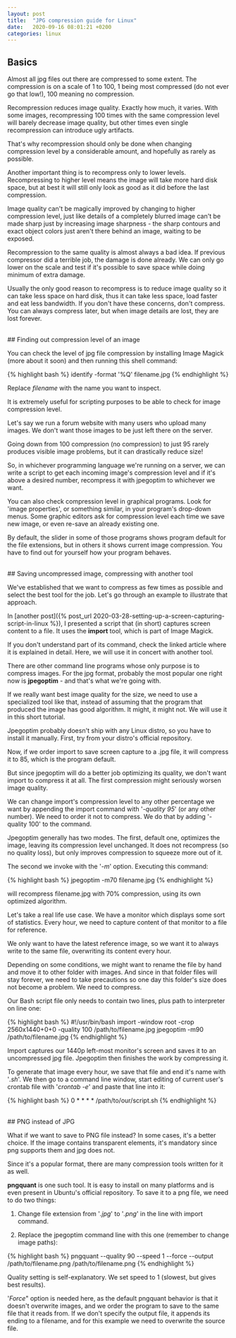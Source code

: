 ```yaml
---
layout: post
title:  "JPG compression guide for Linux"
date:   2020-09-16 08:01:21 +0200
categories: linux
---
```

## Basics

Almost all jpg files out there are compressed to some extent. The compression is on a scale of 1 to 100, 1 being most compressed (do not ever go that low!), 100 meaning no compression.

Recompression reduces image quality. Exactly how much, it varies. With some images, recompressing 100 times with the same compression level will barely decrease image quality, but other times even single recompression can introduce ugly artifacts.

That's why recompression should only be done when changing compression level by a considerable amount, and hopefully as rarely as possible.

Another important thing is to recompress only to lower levels. Recompressing to higher level means the image will take more hard disk space, but at best it will still only look as good as it did before the last compression.

Image quality can't be magically improved by changing to higher compression level, just like details of a completely blurred image can't be made sharp just by increasing image sharpness - the sharp contours and exact object colors just aren't there behind an image, waiting to be exposed.

Recompression to the same quality is almost always a bad idea. If previous compressor did a terrible job, the damage is done already. We can only go lower on the scale and test if it's possible to save space while doing minimum of extra damage.

Usually the only good reason to recompress is to reduce image quality so it can take less space on hard disk, thus it can take less space, load faster and eat less bandwidth. If you don't have these concerns, don't compress. You can always compress later, but when image details are lost, they are lost forever.

<br>
## Finding out compression level of an image

You can check the level of jpg file compression by installing Image Magick (more about it soon) and then running this shell command:

{% highlight bash %}
identify -format '%Q' filename.jpg
{% endhighlight %}

Replace *filename* with the name you want to inspect.

It is extremely useful for scripting purposes to be able to check for image compression level.

Let's say we run a forum website with many users who upload many images. We don't want those images to be just left there on the server.

Going down from 100 compression (no compression) to just 95 rarely produces visible image problems, but it can drastically reduce size!

So, in whichever programming language we're running on a server, we can write a script to get each incoming image's compression level and if it's above a desired number, recompress it with jpegoptim to whichever we want.

You can also check compression level in graphical programs. Look for 'image properties', or something similar, in your program's drop-down menus. Some graphic editors ask for compression level each time we save new image, or even re-save an already existing one.

By default, the slider in some of those programs shows program default for the file extensions, but in others it shows current image compression. You have to find out for yourself how your program behaves.

<br>
## Saving uncompressed image, compressing with another tool

We've established that we want to compress as few times as possible and select the best tool for the job. Let's go through an example to illustrate that approach.

In [another post]({% post_url 2020-03-28-setting-up-a-screen-capturing-script-in-linux %}), I presented a script that (in short) captures screen content to a file. It uses the **import** tool, which is part of Image Magick.

If you don't understand part of its command, check the linked article where it is explained in detail. Here, we will use it in concert with another tool.

There are other command line programs whose only purpose is to compress images. For the jpg format, probably the most popular one right now is **jpegoptim** - and that's what we're going with.

If we really want best image quality for the size, we need to use a specialized tool like that, instead of assuming that the program that produced the image has good algorithm. It might, it might not. We will use it in this short tutorial.

Jpegoptim probably doesn't ship with any Linux distro, so you have to install it manually. First, try from your distro's official repository.

Now, if we order import to save screen capture to a .jpg file, it will compress it to 85, which is the program default.

But since jpegoptim will do a better job optimizing its quality, we don't want import to compress it at all. The first compression might seriously worsen image quality.

We can change import's compression level to any other percentage we want by appending the import command with '*-quality 95*' (or any other number). We need to order it not to compress. We do that by adding '-quality 100' to the command.

Jpegoptim generally has two modes. The first, default one, optimizes the image, leaving its compression level unchanged. It does not recompress (so no quality loss), but only improves compression to squeeze more out of it.

The second we invoke with the '*-m*' option. Executing this command:

{% highlight bash %}
jpegoptim -m70 filename.jpg
{% endhighlight %}

will recompress filename.jpg with 70% compression, using its own optimized algorithm.

Let's take a real life use case. We have a monitor which displays some sort of statistics. Every hour, we need to capture content of that monitor to a file for reference.

We only want to have the latest reference image, so we want it to always write to the same file, overwriting its content every hour.

Depending on some conditions, we might want to rename the file by hand and move it to other folder with images. And since in that folder files will stay forever, we need to take precautions so one day this folder's size does not become a problem. We need to compress.

Our Bash script file only needs to contain two lines, plus path to interpreter on line one:

{% highlight bash %}
#!/usr/bin/bash
import -window root -crop 2560x1440+0+0 -quality 100 /path/to/filename.jpg
jpegoptim -m90 /path/to/filename.jpg
{% endhighlight %}

Import captures our 1440p left-most monitor's screen and saves it to an uncompressed jpg file. Jpegoptim then finishes the work by compressing it.

To generate that image every hour, we save that file and end it's name with '*.sh*'. We then go to a command line window, start editing of current user's crontab file with '*crontab -e*' and paste that line into it:

{% highlight bash %}
0 * * * *	/path/to/our/script.sh
{% endhighlight %}

<br>
## PNG instead of JPG

What if we want to save to PNG file instead? In some cases, it's a better choice. If the image contains transparent elements, it's mandatory since png supports them and jpg does not.

Since it's a popular format, there are many compression tools written for it as well.

**pngquant** is one such tool. It is easy to install on many platforms and is even present in Ubuntu's official repository. To save it to a png file, we need to do two things:

1. Change file extension from '*.jpg*' to '*.png*' in the line with import command.

2. Replace the jpegoptim command line with this one (remember to change image paths):

{% highlight bash %}
pngquant --quality 90 --speed 1 --force --output /path/to/filename.png /path/to/filename.png
{% endhighlight %}

Quality setting is self-explanatory. We set speed to 1 (slowest, but gives best results).

'*Force*" option is needed here, as the default pngquant behavior is that it doesn't overwrite images, and we order the program to save to the same file that it reads from. If we don't specify the output file, it appends its ending to a filename, and for this example we need to overwrite the source file.